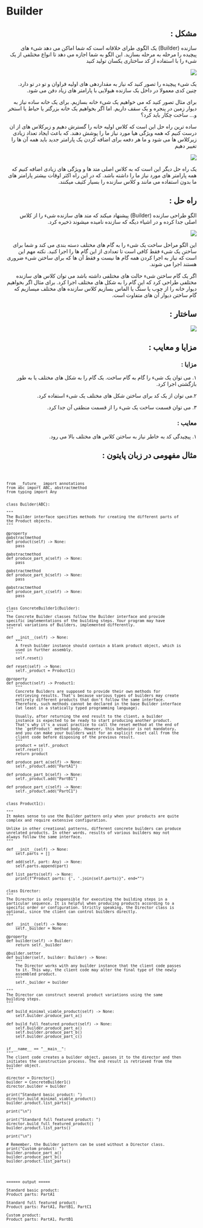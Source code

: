 <h1>Builder</h1>
<div dir="rtl">
<h2>
مشکل :
</h2>
<p>
سازنده (Builder) یک الگوی طرای خلاقانه است که شما اماکن می دهد شیء های پیچیده را مرحله به مرحله بسازید. این الگو به شما اجازه می دهد تا انواع مختلفی از یک شیء را با استفاده از کد ساختاری یکسان تولید کنید
</p>
<p>
<img src="https://refactoring.guru/images/patterns/content/builder/builder-en.png">
</p>
<p>
یک شیء پیچیده را تصور کنید که نیاز به مقداردهی های اولیه فراوان و تو در تو دارد. چنین کدی معمولا در داخل یک سازنده هیولایی با پارامتر های زیاد دفن می شود.
</p>
<p>
برای مثال تصور کنید که می خواهیم یک شیء خانه بسازیم. برای یک خانه ساده نیاز به دیوار‌‍‍ زمین در پنجره و یک سقف داریم. اما اگر بخواهیم یک خانه بزرگتر یا حیاط یا استخر و... ساخت چکار باید کرد؟
</p>
<p>
ساده ترین راه حل این است که کلاس اولیه خانه را گسترش دهیم و زیرکلاس های از ان درست کنیم که همه ویژگی هیا مورد نیاز ما را پوشش دهند. که باعث ایجاد تعداد زیادی زیرکلاس ها می شود و ما هر دفعه برای اضافه کردن یک پارامتر جدید باید همه آن ها را تغییر دهیم
</p>
<p>
<img src="https://refactoring.guru/images/patterns/diagrams/builder/problem2.png">
</p>
<p>
یک راه حل دیگر این است که به کلاس اصلی متد ها و ویژگی های زیادی اضافه کنیم که همه پارامتر های مورد نیاز ما را داشته باشد. که در این راه اکثر اوقات بیشتر پارامتر های ما بدون استفاده می مانند و کلاس سازنده را بسیار کثیف میکنند.
</p>
<h2>
راه حل :
</h2>
<p>
الگو طراحی سازنده (Builder) پیشنهاد میکند که متد های سازنده شیء را از کلاس اصلی جدا کرده و در اشیاء دیگه که سازنده نامیده میشوند ذخیره کرد.
</p>
<p>
<img src="https://refactoring.guru/images/patterns/diagrams/builder/solution1.png">
</p>
<p>
این الگو مراحل ساخت یک شیء را به گام های مختلف دسته بندی می کند و شما برای ساختن یک شیء فقط کافی است تا تعدادی از این گام ها را اجرا کنید. نکته مهم این است که نیاز به اجرا کردن همه گام ها نیست و فقط آن ها که برای ساختن شیء ضروری هستند اجرا می شوند.
</p>
<p>
اگر یک گام ساختن شیء حالت های مختلفی داشته باشد می توان کلاس های سازنده مختلفی طراحی کرد که این گام را به شکل های مختلف اجرا کرد. برای مثال اگر بخواهیم دیوار خانه را از چوب یا سنگ یا الماس بسازیم کلاس سازنده های مختلف میسازیم که گام ساختن دیوار آن های متفاوت است.
</p>
<h2>
ساختار :
</h2>
<p>
<img src="https://refactoring.guru/images/patterns/diagrams/builder/structure.png">
</p>
<h2>
مزایا و معایب :
</h2>
<h3>
مزایا :
</h3>
<p>
۱. می توان یک شیء را گام به گام ساخت. یک گام را به شکل های مختلف یا به طور بازگشتی اجرا کرد.
</p>
<p>
۲.می توان از یک کد برای ساختن شکل های مختلف یک شیء استفاده کرد.
</p>
<p>
۳. می توان قسمت ساخت یک شیء را از قسمت منطقی آن جدا کرد.
</p>
<h3>
معایب :
</h3>
<p>
۱. پیچیدگی کد به خاطر نیاز به ساختن کلاس های مختلف بالا می رود.
</p>
<h2>
مثال مفهومی در زبان پایتون :
</h2>
<code dir="ltr">

	from __future__ import annotations
	from abc import ABC, abstractmethod
	from typing import Any


 	class Builder(ABC):

    """
    The Builder interface specifies methods for creating the different parts of
    the Product objects.
    """

    @property
    @abstractmethod
    def product(self) -> None:
        pass

    @abstractmethod
    def produce_part_a(self) -> None:
        pass

    @abstractmethod
    def produce_part_b(self) -> None:
        pass

    @abstractmethod
    def produce_part_c(self) -> None:
        pass


 	class ConcreteBuilder1(Builder):
    """
    The Concrete Builder classes follow the Builder interface and provide
    specific implementations of the building steps. Your program may have
    several variations of Builders, implemented differently.
    """

    def __init__(self) -> None:
        """
        A fresh builder instance should contain a blank product object, which is
        used in further assembly.
        """
        self.reset()

    def reset(self) -> None:
        self._product = Product1()

    @property
    def product(self) -> Product1:
        """
        Concrete Builders are supposed to provide their own methods for
        retrieving results. That's because various types of builders may create
        entirely different products that don't follow the same interface.
        Therefore, such methods cannot be declared in the base Builder interface
        (at least in a statically typed programming language).

        Usually, after returning the end result to the client, a builder
        instance is expected to be ready to start producing another product.
        That's why it's a usual practice to call the reset method at the end of
        the `getProduct` method body. However, this behavior is not mandatory,
        and you can make your builders wait for an explicit reset call from the
        client code before disposing of the previous result.
        """
        product = self._product
        self.reset()
        return product

    def produce_part_a(self) -> None:
        self._product.add("PartA1")

    def produce_part_b(self) -> None:
        self._product.add("PartB1")

    def produce_part_c(self) -> None:
        self._product.add("PartC1")


	class Product1():
	
    """
    It makes sense to use the Builder pattern only when your products are quite
    complex and require extensive configuration.

    Unlike in other creational patterns, different concrete builders can produce
    unrelated products. In other words, results of various builders may not
    always follow the same interface.
    """

    def __init__(self) -> None:
        self.parts = []

    def add(self, part: Any) -> None:
        self.parts.append(part)

    def list_parts(self) -> None:
        print(f"Product parts: {', '.join(self.parts)}", end="")


	class Director:
    """
    The Director is only responsible for executing the building steps in a
    particular sequence. It is helpful when producing products according to a
    specific order or configuration. Strictly speaking, the Director class is
    optional, since the client can control builders directly.
    """

    def __init__(self) -> None:
        self._builder = None

    @property
    def builder(self) -> Builder:
        return self._builder

    @builder.setter
    def builder(self, builder: Builder) -> None:
        """
        The Director works with any builder instance that the client code passes
        to it. This way, the client code may alter the final type of the newly
        assembled product.
        """
        self._builder = builder

    """
    The Director can construct several product variations using the same
    building steps.
    """

    def build_minimal_viable_product(self) -> None:
        self.builder.produce_part_a()

    def build_full_featured_product(self) -> None:
        self.builder.produce_part_a()
        self.builder.produce_part_b()
        self.builder.produce_part_c()


	if __name__ == "__main__":
    """
    The client code creates a builder object, passes it to the director and then
    initiates the construction process. The end result is retrieved from the
    builder object.
    """

    director = Director()
    builder = ConcreteBuilder1()
    director.builder = builder

    print("Standard basic product: ")
    director.build_minimal_viable_product()
    builder.product.list_parts()

    print("\n")

    print("Standard full featured product: ")
    director.build_full_featured_product()
    builder.product.list_parts()

    print("\n")

    # Remember, the Builder pattern can be used without a Director class.
    print("Custom product: ")
    builder.produce_part_a()
    builder.produce_part_b()
    builder.product.list_parts()
    
    
    
    
    ====== output =====
    
	Standard basic product: 
	Product parts: PartA1

	Standard full featured product: 
	Product parts: PartA1, PartB1, PartC1

	Custom product: 
	Product parts: PartA1, PartB1
</code>

</div>
